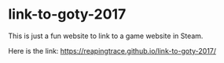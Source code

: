 # link-to-goty-2017
This is just a fun website to link to a game website in Steam.


Here is the link: https://reapingtrace.github.io/link-to-goty-2017/
